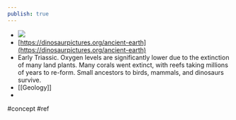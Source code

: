 ```yaml
---
publish: true
---
```

- ![](https://firebasestorage.googleapis.com/v0/b/firescript-577a2.appspot.com/o/imgs%2Fapp%2Fthemindseye%2FqhrhRDvlgJ.png?alt=media&token=6ed6794f-a0e3-4b78-8075-ce4b92d7f300)
- [https://dinosaurpictures.org/ancient-earth](https://dinosaurpictures.org/ancient-earth)
- Early Triassic. Oxygen levels are significantly lower due to the extinction of many land plants. Many corals went extinct, with reefs taking millions of years to re-form. Small ancestors to birds, mammals, and dinosaurs survive.
- [[Geology]]
- 
#concept #ref 